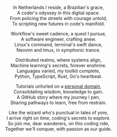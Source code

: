 <p align="center">
In Netherlands I reside, a Brazilian's grace,<br>
A coder's odyssey in this digital space.<br>
From policing the streets with courage untold,<br>
To scripting new futures in code's manifold.
</p>

<p align="center">
Workflow's sweet cadence, a quest I pursue,<br>
A software engineer, crafting anew.<br>
Linux's command, terminal's swift dance,<br>
Neovim and tmux, in symphonic trance.
</p>

<p align="center">
Distributed realms, where systems align,<br>
Machine learning's secrets, forever enshrine.<br>
Languages varied, my toolkit complete,<br>
Python, TypeScript, Rust, Go's heartbeat.
</p>

<p align="center">
Tutorials unfurled on a <a href="http://brendalf.github.com/" target="_blank">personal domain</a>,<br>
Consolidating wisdom, knowledge to gain.<br>
A GitHub story where my journey I pen,<br>
Sharing pathways to learn, free from restrain.
</p>

<p align="center">
Like the wizard who's punctual in tales of yore,<br>
I arrive right on time, coding's secrets to explore.<br>
So join me, dear wanderers, on this coding ride,<br>
Together we'll conquer, with passion as our guide.
</p>
